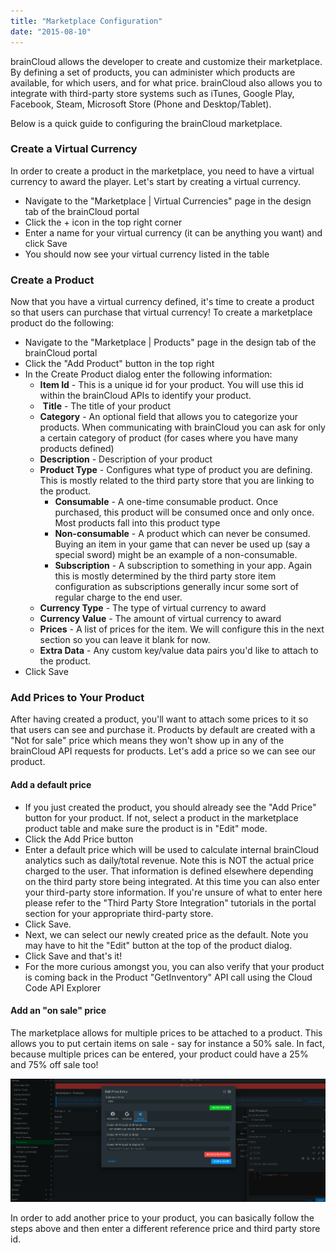```yaml
---
title: "Marketplace Configuration"
date: "2015-08-10"
---
```


brainCloud allows the developer to create and customize their marketplace. By defining a set of products, you can administer which products are available, for which users, and for what price. brainCloud also allows you to integrate with third-party store systems such as iTunes, Google Play, Facebook, Steam, Microsoft Store (Phone and Desktop/Tablet).

Below is a quick guide to configuring the brainCloud marketplace.

### Create a Virtual Currency

In order to create a product in the marketplace, you need to have a virtual currency to award the player. Let's start by creating a virtual currency.

- Navigate to the "Marketplace | Virtual Currencies" page in the design tab of the brainCloud portal  
- Click the + icon in the top right corner  
- Enter a name for your virtual currency (it can be anything you want) and click Save  
- You should now see your virtual currency listed in the table  

### Create a Product

Now that you have a virtual currency defined, it's time to create a product so that users can purchase that virtual currency! To create a marketplace product do the following:

- Navigate to the "Marketplace | Products" page in the design tab of the brainCloud portal  
- Click the "Add Product" button in the top right  
- In the Create Product dialog enter the following information:
    - **Item Id** - This is a unique id for your product. You will use this id within the brainCloud APIs to identify your product.
    -  **Title** - The title of your product
    - **Category** - An optional field that allows you to categorize your products. When communicating with brainCloud you can ask for only a certain category of product (for cases where you have many products defined)
    - **Description** - Description of your product
    - **Product Type** - Configures what type of product you are defining. This is mostly related to the third party store that you are linking to the product.
        - **Consumable** - A one-time consumable product. Once purchased, this product will be consumed once and only once. Most products fall into this product type
        - **Non-consumable** - A product which can never be consumed. Buying an item in your game that can never be used up (say a special sword) might be an example of a non-consumable.
        - **Subscription** - A subscription to something in your app. Again this is mostly determined by the third party store item configuration as subscriptions generally incur some sort of regular charge to the end user.
    - **Currency Type** - The type of virtual currency to award
    - **Currency Value** - The amount of virtual currency to award
    - **Prices** - A list of prices for the item. We will configure this in the next section so you can leave it blank for now.
    - **Extra Data** - Any custom key/value data pairs you'd like to attach to the product.
- Click Save

### Add Prices to Your Product

After having created a product, you'll want to attach some prices to it so that users can see and purchase it. Products by default are created with a "Not for sale" price which means they won't show up in any of the brainCloud API requests for products. Let's add a price so we can see our product.

#### Add a default price

- If you just created the product, you should already see the "Add Price" button for your product. If not, select a product in the marketplace product table and make sure the product is in "Edit" mode.  
- Click the Add Price button  
- Enter a default price which will be used to calculate internal brainCloud analytics such as daily/total revenue. Note this is NOT the actual price charged to the user. That information is defined elsewhere depending on the third party store being integrated. At this time you can also enter your third-party store information. If you're unsure of what to enter here please refer to the "Third Party Store Integration" tutorials in the portal section for your appropriate third-party store.  
- Click Save.
- Next, we can select our newly created price as the default. Note you may have to hit the "Edit" button at the top of the product dialog.  
- Click Save and that's it!
- For the more curious amongst you, you can also verify that your product is coming back in the Product "GetInventory" API call using the Cloud Code API Explorer  

#### Add an "on sale" price

The marketplace allows for multiple prices to be attached to a product. This allows you to put certain items on sale - say for instance a 50% sale. In fact, because multiple prices can be entered, your product could have a 25% and 75% off sale too!

[![brainCloud](images/brainCloud_dashboard_addProduct7.png)](images/brainCloud_dashboard_addProduct7.png)

In order to add another price to your product, you can basically follow the steps above and then enter a different reference price and third party store id.
